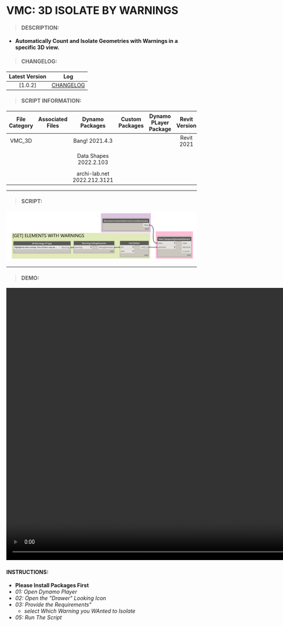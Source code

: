 # VMC: 3D ISOLATE BY WARNINGS

> #### DESCRIPTION: 
- **Automatically Count and Isolate Geometries with Warnings in a specific 3D view.**

> #### CHANGELOG:

| Latest Version | Log |
| :-------: | :----: | 
|[1.0.2] | [CHANGELOG](/_scripts/_project/263_VMC/3D/changelog/VMC_3D_IsolateByWarnings.md) |

> #### SCRIPT INFORMATION: 

| File Category| Associated Files | Dynamo Packages | Custom Packages | Dynamo PLayer Package | Revit Version | Author | Reviewed By | File Name & Location |
| :-------: | :----: | :---: | :---: | :---: | :---: | :---: | :--: | :--:
| VMC_3D  |  | Bang! 2021.4.3| | | Revit 2021 | Melvin Tuliao | Cathrine Macabuhay | VMC_3D_IsolateByWarnings
|           |  | Data Shapes 2022.2.103| | | | | | (https://bimcapcom.sharepoint.com/:f:/s/BCP-Main/EurYKzItUkBGhEHOcDnsEuYBvIBIDGiF4otKlV4Qz_u62g?e=Uwxeo4)               
|           |  | archi-lab.net 2022.212.3121|                 

----------------------------------------------------------------
> #### SCRIPT: 
<img src="/_scripts/_project/263_VMC/3D/images/VMC_3D_IsolateByWarnings.png">

------------------------------------------------------------------
> #### **DEMO**: 

<video width="1280" height="720" controls>
 <source src="/_scripts/_project/263_VMC/3D/demo/VMC_3D_IsolateByWarnings.mp4" type="video/mp4">
</video>

#### INSTRUCTIONS: 
- **Please Install Packages First**
- *01: Open Dynamo Player*
- *02: Open the "Drawer" Looking Icon*
- *03: Provide the Requirements"*
    - *select Which Warning you WAnted to Isolate*
- *05: Run The Script*